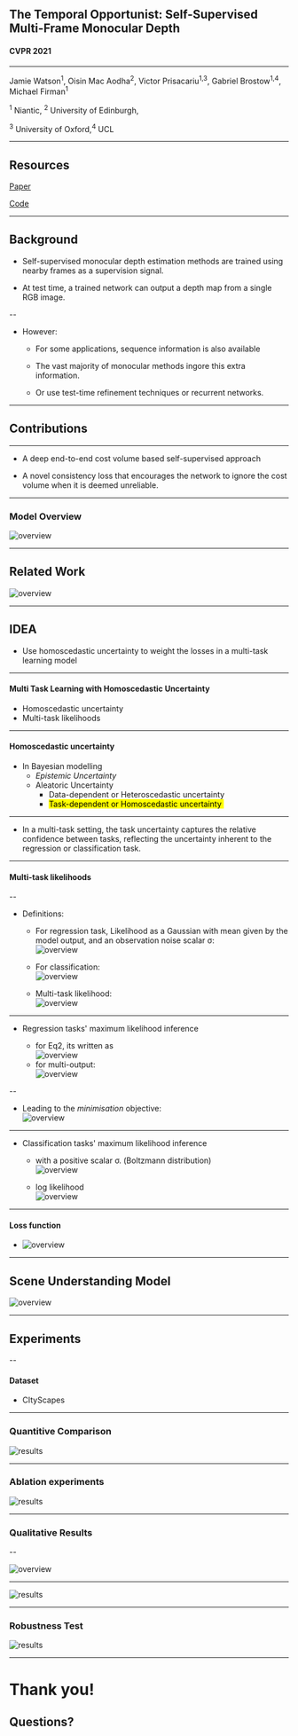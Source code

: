 
## The Temporal Opportunist: Self-Supervised Multi-Frame Monocular Depth

#### CVPR 2021

---

Jamie Watson<sup>1</sup>, Oisin Mac Aodha<sup>2</sup>, Victor Prisacariu<sup>1,3</sup>, Gabriel Brostow<sup>1,4</sup>, Michael Firman<sup>1</sup>

<sup>1</sup> Niantic, <sup>2</sup> University of Edinburgh,

<sup>3</sup> University of Oxford,<sup>4</sup> UCL

---

## Resources

[Paper](https://arxiv.org/pdf/2104.14540.pdf)

[Code](https://github.com/nianticlabs/manydepth)


---

## Background

- Self-supervised monocular depth estimation methods are trained using nearby frames as a supervision signal.

- At test time, a trained network can output a depth map from a single RGB image.

--

- However:

  * For some applications, sequence information is also available

  * The vast majority of monocular methods ingore this extra information.

  * Or use test-time refinement techniques or recurrent networks.


---

## Contributions

---

* A deep end-to-end cost volume based self-supervised approach

* A novel consistency loss that encourages the network to ignore the cost volume when it is deemed unreliable.


---

### Model Overview

![overview](assets/network.png)<!-- .element height="100%" width="100%" -->

---

## Related Work

![overview](assets/ablation.png)<!-- .element height="80%" width="80%" -->

---

## IDEA

- Use homoscedastic uncertainty to weight the losses in a multi-task learning model

---

#### Multi Task Learning with Homoscedastic Uncertainty

- Homoscedastic uncertainty
- Multi-task likelihoods

---

#### Homoscedastic uncertainty

- In Bayesian modelling
  * *Epistemic Uncertainty*
  * Aleatoric Uncertainty
    * Data-dependent or  Heteroscedastic uncertainty
    * <mark>Task-dependent or Homoscedastic uncertainty </mark> 

---

- In a multi-task setting, the task uncertainty captures the relative confidence between tasks, reflecting the uncertainty inherent to the regression or classification task. 

---

#### Multi-task likelihoods 

--

- Definitions:
  - For regression task, Likelihood as a Gaussian with mean given by the model output, and an observation noise scalar σ:  
![overview](assets/eq2.png)<!-- .element height="65%" width="60%" -->

  - For classification:  
![overview](assets/eq3.png)<!-- .element height="70%" width="60%" -->

  - Multi-task likelihood:  
![overview](assets/eq4.png)<!-- .element height="60%" width="60%" -->

---

- Regression tasks' maximum likelihood inference

  - for Eq2, its written as  
  ![overview](assets/eq5.png)<!-- .element height="60%" width="60%" -->
  - for multi-output:  
  ![overview](assets/eq6.png)<!-- .element height="60%" width="60%" -->

--

  - Leading to the *minimisation* objective:  
    ![overview](assets/eq7.png)<!-- .element height="60%" width="60%" -->

---

- Classification tasks' maximum likelihood inference

  - with a positive scalar σ. (Boltzmann distribution)  
![overview](assets/eq8.png)<!-- .element height="70%" width="60%" -->

  - log likelihood  
![overview](assets/eq9.png)<!-- .element height="25%" width="225%" -->

---

#### Loss function
- ![overview](assets/eq10.png)<!-- .element height="100%" width="100%" -->

---

## Scene Understanding Model

![overview](assets/instance_seg.png)<!-- .element height="10%" width="100%" -->

---

## Experiments

--

#### Dataset

- CItyScapes

---

### Quantitive Comparison

![results](assets/comparison.png)<!-- .element height="100%" width="100%" -->

---

### Ablation experiments

![results](assets/comparison_1.png)<!-- .element height="100%" width="100%" -->

---

### Qualitative Results

--

![overview](assets/occlusion.png)<!-- .element height="80%" width="80%" -->

---

![results](assets/results.png)<!-- .element height="90%" width="90%" -->

---

### Robustness Test

![results](assets/robustness.png)<!-- .element height="90%" width="90%" -->

---

# Thank you! 

## Questions?
